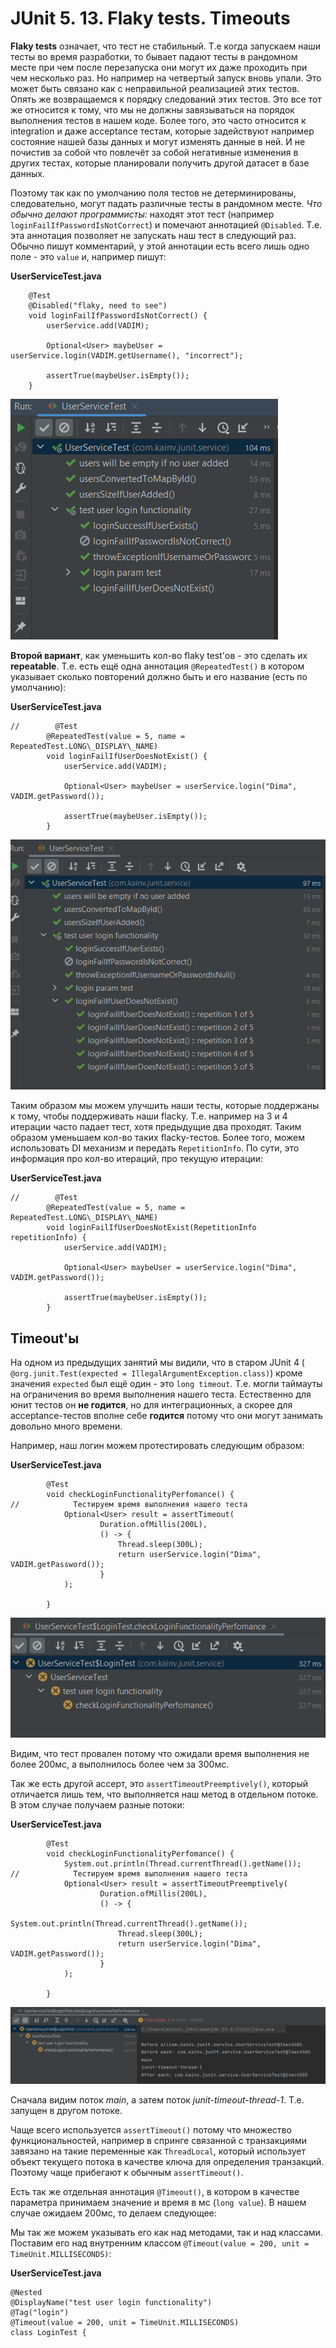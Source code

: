 JUnit 5. 13. Flaky tests. Timeouts
==================================

**Flaky tests** означает, что тест не стабильный. Т.е когда запускаем наши тесты во время разработки, то бывает падают тесты в рандомном месте при чем после перезапуска они могут их даже проходить при чем несколько раз. Но например на четвертый запуск вновь упали. Это может быть связано как с неправильной реализацией этих тестов. Опять же возвращаемся к порядку следований этих тестов. Это все тот же относится к тому, что мы не должны завязываться на порядок выполнения тестов в нашем коде. Более того, это часто относится к integration и даже acceptance тестам, которые задействуют например состояние нашей базы данных и могут изменять данные в ней. И не почистив за собой что повлечёт за собой негативные изменения в других тестах, которые планировали получить другой датасет в базе данных.

Поэтому так как по умолчанию поля тестов не детерминированы, следовательно, могут падать различные тесты в рандомном месте. _Что обычно делают программисты:_ находят этот тест (например `loginFailIfPasswordIsNotCorrect`) и помечают аннотацией `@Disabled`. Т.е. эта аннотация позволяет не запускать наш тест в следующий раз. Обычно пишут комментарий, у этой аннотации есть всего лишь одно поле - это `value` и, например пишут:

**UserServiceTest.java**

        @Test
        @Disabled("flaky, need to see")
        void loginFailIfPasswordIsNotCorrect() {
            userService.add(VADIM);

            Optional<User> maybeUser = userService.login(VADIM.getUsername(), "incorrect");

            assertTrue(maybeUser.isEmpty());
        }


![ju-13-1](src/main/resources/ju-13-1.png)

**Второй вариант**, как уменьшить кол-во flaky test'ов - это сделать их **repeatable**. Т.е. есть ещё одна аннотация `@RepeatedTest()` в котором указывает сколько повторений должно быть и его название (есть по умолчанию):

**UserServiceTest.java**

    //        @Test
            @RepeatedTest(value = 5, name = RepeatedTest.LONG\_DISPLAY\_NAME)
            void loginFailIfUserDoesNotExist() {
                userService.add(VADIM);
    
                Optional<User> maybeUser = userService.login("Dima", VADIM.getPassword());
    
                assertTrue(maybeUser.isEmpty());
            }


![ju-13-2](src/main/resources/ju-13-2.png)

Таким образом мы можем улучшить наши тесты, которые поддержаны к тому, чтобы поддерживать наши flacky. Т.е. например на 3 и 4 итерации часто падает тест, хотя предыдущие два проходят. Таким образом уменьшаем кол-во таких flacky-тестов. Более того, можем использовать DI механизм и передать `RepetitionInfo`. По сути, это информация про кол-во итераций, про текущую итерации:

**UserServiceTest.java**

    //        @Test
            @RepeatedTest(value = 5, name = RepeatedTest.LONG\_DISPLAY\_NAME)
            void loginFailIfUserDoesNotExist(RepetitionInfo repetitionInfo) {
                userService.add(VADIM);
    
                Optional<User> maybeUser = userService.login("Dima", VADIM.getPassword());
    
                assertTrue(maybeUser.isEmpty());
            }


Timeout'ы
---------

На одном из предыдущих занятий мы видили, что в старом JUnit 4 ( `@org.junit.Test(expected = IllegalArgumentException.class)`) кроме значения `expected` был ещё один - это `long timeout`. Т.е. могли таймауты на ограничения во время выполнения нашего теста. Естественно для юнит тестов он **не годится**, но для интеграционных, а скорее для acceptance-тестов вполне себе **годится** потому что они могут занимать довольно много времени.

Например, наш логин можем протестировать следующим образом:

**UserServiceTest.java**

            @Test
            void checkLoginFunctionalityPerfomance() {
    //            Тестируем время выполнения нашего теста
                Optional<User> result = assertTimeout(
                        Duration.ofMillis(200L),
                        () -> {
                            Thread.sleep(300L);
                            return userService.login("Dima", VADIM.getPassword());
                        }
                );

            }


![ju-13-3](src/main/resources/ju-13-3.png)

Видим, что тест провален потому что ожидали время выполнения не более 200мс, а выполнилось более чем за 300мс.

Так же есть другой ассерт, это `assertTimeoutPreemptively()`, который отличается лишь тем, что выполняется наш метод в отдельном потоке. В этом случае получаем разные потоки:

**UserServiceTest.java**

            @Test
            void checkLoginFunctionalityPerfomance() {
                System.out.println(Thread.currentThread().getName());
    //            Тестируем время выполнения нашего теста
                Optional<User> result = assertTimeoutPreemptively(
                        Duration.ofMillis(200L),
                        () -> {
                            System.out.println(Thread.currentThread().getName());
                            Thread.sleep(300L);
                            return userService.login("Dima", VADIM.getPassword());
                        }
                );
    
            }


![ju-13-4](src/main/resources/ju-13-4.png)

Сначала видим поток _main_, а затем поток _junit-timeout-thread-1_. Т.е. запущен в другом потоке.

Чаще всего используется `assertTimeout()` потому что множество функциональностей, например в спринге связанной с транзакциями завязано на такие переменные как `ThreadLocal`, который использует объект текущего потока в качестве ключа для определения транзакций. Поэтому чаще прибегают к обычным `assertTimeout()`.

Есть так же отдельная аннотация `@Timeout()`, в котором в качестве параметра принимаем значение и время в мс (`long value`). В нашем случае ожидаем 200мс, то делаем следующее:

Мы так же можем указывать его как над методами, так и над классами. Поставим его над внутренним классом `@Timeout(value = 200, unit = TimeUnit.MILLISECONDS)`:

**UserServiceTest.java**

    @Nested
    @DisplayName("test user login functionality")
    @Tag("login")
    @Timeout(value = 200, unit = TimeUnit.MILLISECONDS)
    class LoginTest {
